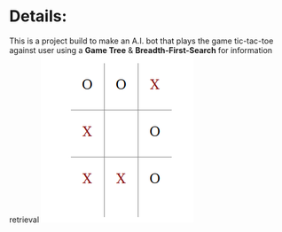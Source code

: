 # Details:
This is a project build to make an A.I. bot that plays the game tic-tac-toe against user using a **Game Tree** & **Breadth-First-Search** for information retrieval
![Alt Text](doc/screenshot.png)
